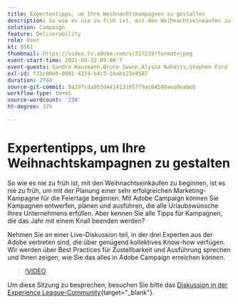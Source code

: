 ```yaml
---
title: Expertentipps, um Ihre Weihnachtskampagnen zu gestalten
description: So wie es nie zu früh ist, mit den Weihnachtseinkäufen zu beginnen, ist es nie zu früh, um mit der Planung einer sehr erfolgreichen Marketing-Kampagne für die Feiertage beginnen. Mit Adobe Campaign können Sie Kampagnen entwerfen, planen und ausführen, die alle Urlaubswünsche Ihres Unternehmens erfüllen. Aber kennen Sie alle Tipps für Kampagnen, die das Jahr mit einem Knall beenden werden? Nehmen Sie an einer Live-Diskussion teil, in der drei Experten aus der Adobe vertreten sind, die über genügend kollektives Know-how verfügen. Wir werden über Best Practices für Zustellbarkeit und Ausführung sprechen und Ihnen zeigen, wie Sie das alles in Adobe Campaign erreichen können.
solution: Campaign
feature: Deliverability
role: User
kt: 8581
thumbnail: https://video.tv.adobe.com/v/337219?format=jpeg
event-start-time: 2021-09-22 09:00-7
event-guests: Sandra Hausmann,Bruce Swann,Alyssa Nahatis,Stephen Ford
exl-id: f31c00e6-0981-4224-b4c5-1bab123e9587
duration: 2744
source-git-commit: 9a297cda953d4414131657f9ac84580aea0eabeb
workflow-type: tm+mt
source-wordcount: '238'
ht-degree: 37%

---
```


# Expertentipps, um Ihre Weihnachtskampagnen zu gestalten

So wie es nie zu früh ist, mit den Weihnachtseinkäufen zu beginnen, ist es nie zu früh, um mit der Planung einer sehr erfolgreichen Marketing-Kampagne für die Feiertage beginnen. Mit Adobe Campaign können Sie Kampagnen entwerfen, planen und ausführen, die alle Urlaubswünsche Ihres Unternehmens erfüllen. Aber kennen Sie alle Tipps für Kampagnen, die das Jahr mit einem Knall beenden werden?

Nehmen Sie an einer Live-Diskussion teil, in der drei Experten aus der Adobe vertreten sind, die über genügend kollektives Know-how verfügen. Wir werden über Best Practices für Zustellbarkeit und Ausführung sprechen und Ihnen zeigen, wie Sie das alles in Adobe Campaign erreichen können.

>[!VIDEO](https://video.tv.adobe.com/v/337219/?quality=12&learn=on)

Um diese Sitzung zu besprechen, besuchen Sie bitte das [Diskussion in der Experience League-Community](https://experienceleaguecommunities.adobe.com/t5/adobe-campaign-classic/questions-and-discussion-for-experience-league-live-ep-3-expert/td-p/425205){target="_blank"}.
